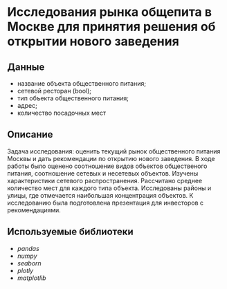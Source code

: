 # Исследования рынка общепита в Москве для принятия решения об открытии нового заведения


## Данные

- название объекта общественного питания;
- сетевой ресторан (bool);
- тип объекта общественного питания;
- адрес;
- количество посадочных мест


## Описание

Задача исследования: оценить текущий рынок общественного питания Москвы и дать рекомендации по открытию нового заведения. В ходе работы было оценено соотношение видов объектов общественого питания, соотношение сетевых и несетевых объектов. Изучены характеристики сетевого распространения. Рассчитано среднее количество мест для каждого типа объекта. Исследованы районы и улицы, где отмечается наибольшая концентрация объектов.
К исследованию была подготовлена презентация для инвесторов с рекомендациями.


## Используемые библиотеки

- *pandas*
- *numpy*
- *seaborn*
- *plotly*
- *matplotlib*
